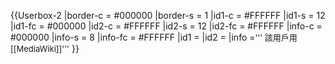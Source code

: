 {{Userbox-2
  |border-c = #000000
  |border-s = 1
  |id1-c    = #FFFFFF
  |id1-s    = 12
  |id1-fc   = #000000
  |id2-c    = #FFFFFF
  |id2-s    = 12
  |id2-fc   = #FFFFFF
  |info-c   = #000000
  |info-s   = 8
  |info-fc  = #FFFFFF
  |id1      = 
  |id2      = 
  |info     =<span style="font-size:13px;">''' 該用戶用[[MediaWiki]]'''</span>
}}